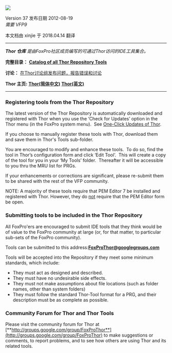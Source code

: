 ![](documents/images/ThorRepository.png)


Version 37 发布日期 2012-08-19   
_需要  VFP9_

本文档由 xinjie 于 2018.04.14 翻译


* * *

_**Thor 仓库** 是由FoxPro社区成员编写的可通过Thor访问的IDE工具集合。_

**完整目录：** **[Catalog of all Thor Repository Tools](documents/ThorRepositoryCatalog.md)**

**讨论：** [在Thor讨论组发布问题，报告错误和讨论](http://groups.google.com/group/FoxProThor)

**Thor 主页:** [**Thor(简体中文)**](https://github.com/vfp9/Thor_CN)    [**Thor(英文)**](https://github.com/vfpx/Thor)

***

### Registering tools from the Thor Repository

The latest version of the Thor Repository is automatically downloaded and registered with Thor when you use the ‘Check for Updates’ option in the Thor menu (in the FoxPro system menu).  See [One-Click Updates of Thor](documents/OneClickUpdates.md).

If you choose to manually register these tools with Thor, download them and save them in Thor's Tools sub-folder.

You are encouraged to modify and enhance these tools.  To do so, find the tool in Thor’s configuration form and click ‘Edit Tool’.  This will create a copy of the tool for you in your ‘My Tools’ folder.  Thereafter it will be accessible to you thru the MRU list for PRGs.

If your enhancements or corrections are significant, please re-submit them to be shared with the rest of the VFP community.

NOTE: A majority of these tools require that PEM Editor 7 be installed and registered with Thor. However, they do <u>not</u> require that the PEM Editor form be open.

### Submitting tools to be included in the Thor Repository

All FoxPro'ers are encouraged to submit IDE tools that they think would be of value to the FoxPro community at large (or, for that matter, to particular sub-sets of the FoxPro community).  

Tools can be submitted to this address:[**FoxProThor@googlegroups.com**](mailto:FoxProThor@googlegroups.com)  

Tools will be accepted into the Repository if they meet some minimum standards, which include:

*   They must act as designed and described.
*   They must have no undesirable side effects.
*   They must not make assumptions about file locations (such as folder names, other than system folders)
*   They must follow the standard Thor-Tool format for a PRG, and their description must be as complete as possible.

### Community Forum for Thor and Thor Tools

Please visit the community forum for Thor at [**http://groups.google.com/group/FoxProThor**](http://groups.google.com/group/FoxProThor) to make suggestions or comments, to report problems, and to see how others are using Thor and its related tools.
